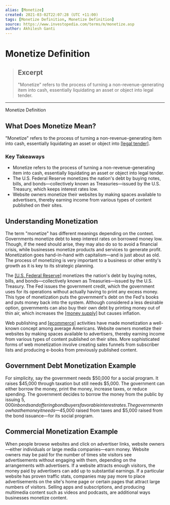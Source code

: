 ```yaml
---
alias: [Monetize]
created: 2021-03-02T22:07:28 (UTC +11:00)
tags: [Monetize Definition, Monetize Definition]
source: https://www.investopedia.com/terms/m/monetize.asp
author: Akhilesh Ganti
---
```


# Monetize Definition

> ## Excerpt
> "Monetize" refers to the process of turning a non-revenue-generating item into cash, essentially liquidating an asset or object into legal tender.

---

Monetize Definition
## What Does Monetize Mean?

"Monetize" refers to the process of turning a non-revenue-generating item into cash, essentially liquidating an asset or object into [[legal tender]](https://www.investopedia.com/terms/l/legal-tender.asp).

### Key Takeaways

-   Monetize refers to the process of turning a non-revenue-generating item into cash, essentially liquidating an asset or object into legal tender.
-   The U.S. Federal Reserve monetizes the nation's debt by buying notes, bills, and bonds—collectively known as Treasuries—issued by the U.S. Treasury, which keeps interest rates low.
-   Website owners monetize their websites by making spaces available to advertisers, thereby earning income from various types of content published on their sites.

## Understanding Monetization

The term "monetize" has different meanings depending on the context. Governments monetize debt to keep interest rates on borrowed money low. Though, if the need should arise, they may also do so to avoid a financial crisis, while businesses monetize products and services to generate profit. Monetization goes hand-in-hand with capitalism—and is just about as old. The process of monetizing is very important to a business or other entity's growth as it is key to its strategic planning. 

The [[U.S. Federal Reserve]](https://www.investopedia.com/terms/f/federalreservebank.asp) monetizes the nation's debt by buying notes, bills, and bonds—collectively known as Treasuries—issued by the U.S. Treasury. The Fed issues the government credit, which the government uses for its operations without actually having to print any excess money. This type of monetization puts the government's debt on the Fed's books and puts money back into the system. Although considered a less desirable option, governments can also buy their own debt by printing money out of thin air, which increases the [[money supply]](https://www.investopedia.com/terms/m/moneysupply.asp) but causes inflation.

Web publishing and [[ecommerce]](https://www.investopedia.com/terms/e/ecommerce.asp) activities have made monetization a well-known concept among average Americans. Website owners monetize their websites by making spaces available to advertisers, thereby earning income from various types of content published on their sites. More sophisticated forms of web monetization involve creating sales funnels from subscriber lists and producing e-books from previously published content.

## Government Debt Monetization Example

For simplicity, say the government needs $50,000 for a social program. It raises $45,000 through taxation but still needs $5,000. The government can either borrow the money, print the money, increase taxes, or reduce spending. The government decides to borrow the money from the public by issuing $5,000 in bonds and offering bond buyers favorable interest rates. The government now has the money it needs—$45,000 raised from taxes and $5,000 raised from the bond issuance—for its social program.

## Commercial Monetization Example

When people browse websites and click on advertiser links, website owners—either individuals or large media companies—earn money. Website owners may be paid for the number of times site visitors see advertisements without engaging with them, depending on the arrangements with advertisers. If a website attracts enough visitors, the money paid by advertisers can add up to substantial earnings. If a particular website has proven traffic stats, companies may pay more to place advertisements on the site's home page or certain pages that attract large numbers of visitors. Selling apps and subscriptions, and producing multimedia content such as videos and podcasts, are additional ways businesses monetize content.

